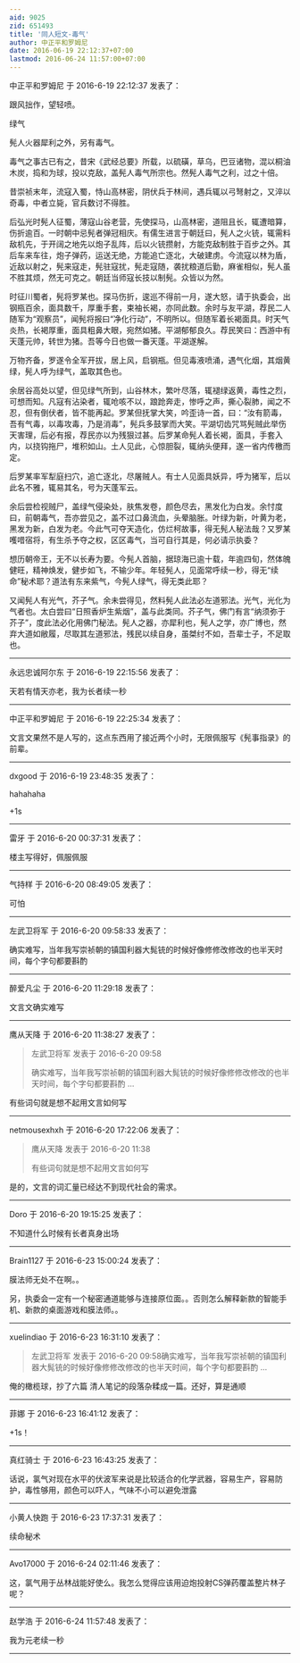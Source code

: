 ```yaml
---
aid: 9025
zid: 651493
title: '同人短文-毒气'
author: 中正平和罗姆尼
date: 2016-06-19 22:12:37+07:00
lastmod: 2016-06-24 11:57:00+07:00
---
```


中正平和罗姆尼 于 2016-6-19 22:12:37 发表了：

跟风拙作，望轻喷。

绿气

髡人火器犀利之外，另有毒气。

毒气之事古已有之，昔宋《武经总要》所载，以硫磺，草乌，巴豆诸物，混以桐油木炭，捣和为球，投以克敌，盖髡人毒气所宗也。然髡人毒气之利，过之十倍。

昔崇祯末年，流寇入蜀，恃山高林密，阴伏兵于林间，遇兵辄以弓弩射之，又淬以奇毒，中者立毙，官兵数讨不得胜。

后弘光时髡人征蜀，薄寇山谷老营，先使探马，山高林密，道阻且长，辄遭暗算，伤折逾百。一时朝中忌髡者弹冠相庆。有儒生进言于朝廷曰，髡人之火铳，辄需料敌机先，于开阔之地先以炮子乱阵，后以火铳攒射，方能克敌制胜于百步之外。其后车来车往，炮子弹药，运送无绝，方能追亡逐北，大破建虏。今流寇以林为盾，近敌以射之，髡来寇走，髡驻寇扰，髡走寇随，袭扰粮道后勤，麻雀相似，髡人虽不胜其烦，然无可克之。朝廷当师寇长技以制髡。众皆以为然。

时征川蜀者，髡将罗某也。探马伤折，逡巡不得前一月，遂大怒，请于执委会，出钢瓶百余，面具数千，厚重手套，束袖长褐，亦同此数。余时与友平湖，荐民二人随军为“观察员”，闻髡将报曰“净化行动”，不明所以。但随军着长褐面具。时天气炎热，长褐厚重，面具粗鼻大眼，宛然如猪。平湖郁郁良久。荐民笑曰：西游中有天蓬元帅，转世为猪。吾等今日也做一番天蓬。平湖遂解。

万物齐备，罗遂令全军开拔，居上风，启钢瓶。但见毒液喷涌，遇气化烟，其烟黄绿，髡人呼为绿气，盖取其色也。

余居谷高处以望，但见绿气所到，山谷林木，繁叶尽落，辄褪绿返黄，毒性之烈，可想而知。凡寇有沾染者，辄呛咳不以，踉跄奔走，惨呼之声，撕心裂肺，闻之不忍，但有倒伏者，皆不能再起。罗某但抚掌大笑，吟歪诗一首，曰：“汝有箭毒，吾有气毒，以毒攻毒，乃是消毒”，髡兵多鼓掌而大笑。平湖切齿咒骂髡贼此举伤天害理，后必有报，荐民亦以为残狠过甚。后罗某命髡人着长褐，面具，手套入内，以挠钩拖尸，堆积如山。土人见此，心惊胆裂，辄纳头便拜，遂一省内传檄而定。

后罗某率军犁庭扫穴，追亡逐北，尽屠贼人。有士人见面具妖异，呼为猪军，后以此名不雅，辄易其名，号为天蓬军云。

余后尝检视贼尸，盖绿气侵染处，肤焦发卷，颜色尽去，黑发化为白发。余忖度曰，前朝毒气，吾亦尝见之，盖不过口鼻流血，头晕脑胀。叶绿为新，叶黄为老，黑发为新，白发为老。今此气可夺天造化，仿烂柯故事，得无髡人秘法哉？又罗某嚄唶宿将，有生杀予夺之权，区区毒气，当可自行其是，何必请示执委？

想历朝帝王，无不以长寿为要。今髡人首脑，据琼海已逾十载，年逾四旬，然体魄健旺，精神焕发，健步如飞，不输少年。年轻髡人，见面常呼续一秒，得无“续命”秘术耶？道法有东来紫气，今髡人绿气，得无类此耶？

又闻髡人有光气，芥子气。余未尝得见，然料髡人此法必左道邪法。光气，光化为气者也。太白尝曰“日照香炉生紫烟”，盖与此类同。芥子气，佛门有言“纳须弥于芥子”，度此法必化用佛门秘法。髡人之器，亦犀利也，髡人之学，亦广博也，然弃大道如敝履，尽取其左道邪法，残民以续自身，虽桀纣不如，吾辈士子，不足取也。

---------

永远忠诚阿尔东 于 2016-6-19 22:15:56 发表了：

天若有情天亦老，我为长者续一秒

---------

中正平和罗姆尼 于 2016-6-19 22:25:34 发表了：

文言文果然不是人写的，这点东西用了接近两个小时，无限佩服写《髡事指录》的前辈。

---------

dxgood 于 2016-6-19 23:48:35 发表了：

hahahaha

+1s

---------

雷牙 于 2016-6-20 00:37:31 发表了：

楼主写得好，佩服佩服

---------

气持样 于 2016-6-20 08:49:05 发表了：

可怕

---------

左武卫将军 于 2016-6-20 09:58:33 发表了：

确实难写，当年我写崇祯朝的镇国利器大髨铳的时候好像修修改修改的也半天时间，每个字句都要斟酌

---------

醉爱凡尘 于 2016-6-20 11:29:18 发表了：

文言文确实难写

---------

鹰从天降 于 2016-6-20 11:38:27 发表了：

> 左武卫将军 发表于 2016-6-20 09:58
> 
> 确实难写，当年我写崇祯朝的镇国利器大髨铳的时候好像修修改修改的也半天时间，每个字句都要斟酌 ...



有些词句就是想不起用文言如何写

---------

netmousexhxh 于 2016-6-20 17:22:06 发表了：

> 鹰从天降 发表于 2016-6-20 11:38
> 
> 有些词句就是想不起用文言如何写



是的，文言的词汇量已经达不到现代社会的需求。

---------

Doro 于 2016-6-20 19:15:25 发表了：

不知道什么时候有长者真身出场

---------

Brain1127 于 2016-6-23 15:00:24 发表了：

膜法师无处不在啊。。

另，执委会一定有一个秘密通道能够与连接原位面。。否则怎么解释新款的智能手机、新款的桌面游戏和膜法师。。

---------

xuelindiao 于 2016-6-23 16:31:10 发表了：

> 左武卫将军 发表于 2016-6-20 09:58确实难写，当年我写崇祯朝的镇国利器大髨铳的时候好像修修改修改的也半天时间，每个字句都要斟酌 ...



俺的橄榄球，抄了六篇 清人笔记的段落杂糅成一篇。还好，算是通顺

---------

菲娜 于 2016-6-23 16:41:12 发表了：

+1s！

---------

真红骑士 于 2016-6-23 16:43:25 发表了：

话说，氯气对现在水平的伏波军来说是比较适合的化学武器，容易生产，容易防护，毒性够用，颜色可以吓人，气味不小可以避免泄露

---------

小黄人快跑 于 2016-6-23 17:37:31 发表了：

续命秘术

---------

Avo17000 于 2016-6-24 02:11:46 发表了：

这，氯气用于丛林战能好使么。我怎么觉得应该用迫炮投射CS弹药覆盖整片林子呢？

---------

赵学浩 于 2016-6-24 11:57:48 发表了：

我为元老续一秒

---------

